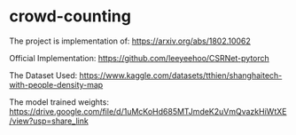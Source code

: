 # crowd-counting

The project is implementation of: https://arxiv.org/abs/1802.10062

Official Implementation: https://github.com/leeyeehoo/CSRNet-pytorch

The Dataset Used: https://www.kaggle.com/datasets/tthien/shanghaitech-with-people-density-map

The model trained weights: https://drive.google.com/file/d/1uMcKoHd685MTJmdeK2uVmQvazkHiWtXE/view?usp=share_link
